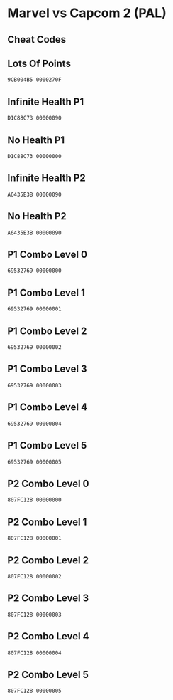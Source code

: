 # Marvel vs Capcom 2 (PAL)

## Cheat Codes

## Lots Of Points

```
9CB004B5 0000270F

```

## Infinite Health P1

```
D1C88C73 00000090

```

## No Health P1

```
D1C88C73 00000000

```

## Infinite Health P2

```
A6435E3B 00000090

```

## No Health P2

```
A6435E3B 00000090

```

## P1 Combo Level 0

```
69532769 00000000

```

## P1 Combo Level 1

```
69532769 00000001

```

## P1 Combo Level 2

```
69532769 00000002

```

## P1 Combo Level 3

```
69532769 00000003

```

## P1 Combo Level 4

```
69532769 00000004

```

## P1 Combo Level 5

```
69532769 00000005

```

## P2 Combo Level 0

```
807FC128 00000000

```

## P2 Combo Level 1

```
807FC128 00000001

```

## P2 Combo Level 2

```
807FC128 00000002

```

## P2 Combo Level 3

```
807FC128 00000003

```

## P2 Combo Level 4

```
807FC128 00000004

```

## P2 Combo Level 5

```
807FC128 00000005

```

